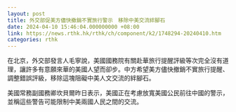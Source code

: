 ```yaml
---
layout: post
title: 外交部促美方儘快撤銷不實旅行警示　移除中美交流絆腳石
date: 2024-04-10 15:46:04.000000000 +08:00
link: https://news.rthk.hk/rthk/ch/component/k2/1748294-20240410.htm
categories: rthk
---
```


在北京，外交部發言人毛寧說，美國國務院有關赴華旅行提醒評級等次完全沒有道理，讓許多有意願來華的美國人望而卻步。中方希望美方儘快撤銷不實旅行提醒、調整錯誤評級，移除這塊阻礙中美人文交流的絆腳石。

美國常務副國務卿坎貝爾昨日表示，美國正在考慮放寬美國公民前往中國的警示，並稱這些警告可能限制中美兩國人民之間的交流。

